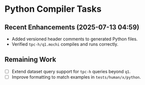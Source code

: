 # Python Compiler Tasks

## Recent Enhancements (2025-07-13 04:59)
- Added versioned header comments to generated Python files.
- Verified `tpc-h/q1.mochi` compiles and runs correctly.

## Remaining Work
- [ ] Extend dataset query support for `tpc-h` queries beyond `q1`.
- [ ] Improve formatting to match examples in `tests/human/x/python`.
